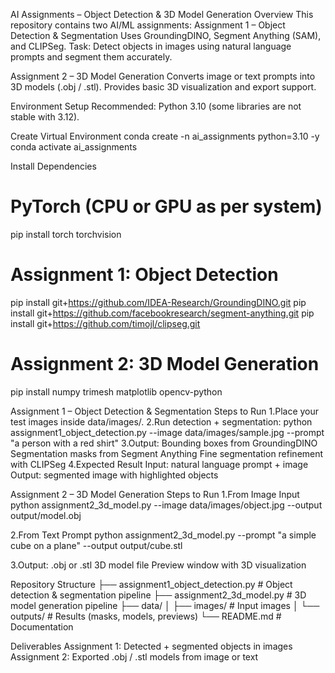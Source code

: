 AI Assignments – Object Detection & 3D Model Generation
Overview
This repository contains two AI/ML assignments:
Assignment 1 – Object Detection & Segmentation
Uses GroundingDINO, Segment Anything (SAM), and CLIPSeg.
Task: Detect objects in images using natural language prompts and segment them accurately.

Assignment 2 – 3D Model Generation
Converts image or text prompts into 3D models (.obj / .stl).
Provides basic 3D visualization and export support.

Environment Setup
Recommended: Python 3.10 (some libraries are not stable with 3.12).

Create Virtual Environment
conda create -n ai_assignments python=3.10 -y
conda activate ai_assignments

Install Dependencies
# PyTorch (CPU or GPU as per system)
pip install torch torchvision

# Assignment 1: Object Detection
pip install git+https://github.com/IDEA-Research/GroundingDINO.git
pip install git+https://github.com/facebookresearch/segment-anything.git
pip install git+https://github.com/timojl/clipseg.git

# Assignment 2: 3D Model Generation
pip install numpy trimesh matplotlib opencv-python

Assignment 1 – Object Detection & Segmentation
Steps to Run
1.Place your test images inside data/images/.
2.Run detection + segmentation:
python assignment1_object_detection.py --image data/images/sample.jpg --prompt "a person with a red shirt"
3.Output:
Bounding boxes from GroundingDINO
Segmentation masks from Segment Anything
Fine segmentation refinement with CLIPSeg
4.Expected Result
Input: natural language prompt + image
Output: segmented image with highlighted objects

Assignment 2 – 3D Model Generation
Steps to Run
1.From Image Input
python assignment2_3d_model.py --image data/images/object.jpg --output output/model.obj

2.From Text Prompt
python assignment2_3d_model.py --prompt "a simple cube on a plane" --output output/cube.stl

3.Output:
.obj or .stl 3D model file
Preview window with 3D visualization

Repository Structure
├── assignment1_object_detection.py   # Object detection & segmentation pipeline
├── assignment2_3d_model.py           # 3D model generation pipeline
├── data/
│   ├── images/                       # Input images
│   └── outputs/                      # Results (masks, models, previews)
└── README.md                         # Documentation

Deliverables
Assignment 1: Detected + segmented objects in images
Assignment 2: Exported .obj / .stl models from image or text
